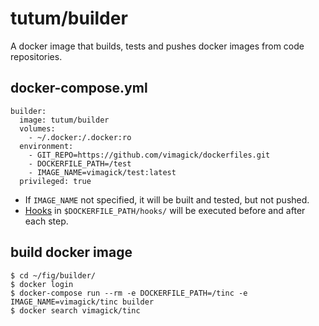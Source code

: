 tutum/builder
=============

A docker image that builds, tests and pushes docker images from code repositories.

## docker-compose.yml

```
builder:
  image: tutum/builder
  volumes:
    - ~/.docker:/.docker:ro
  environment:
    - GIT_REPO=https://github.com/vimagick/dockerfiles.git
    - DOCKERFILE_PATH=/test
    - IMAGE_NAME=vimagick/test:latest
  privileged: true
```

- If `IMAGE_NAME` not specified, it will be built and tested, but not pushed.
- [Hooks][1] in `$DOCKERFILE_PATH/hooks/` will be executed before and after each step.

## build docker image

```
$ cd ~/fig/builder/
$ docker login
$ docker-compose run --rm -e DOCKERFILE_PATH=/tinc -e IMAGE_NAME=vimagick/tinc builder
$ docker search vimagick/tinc
```

[1]: https://github.com/tutumcloud/builder#hooks
